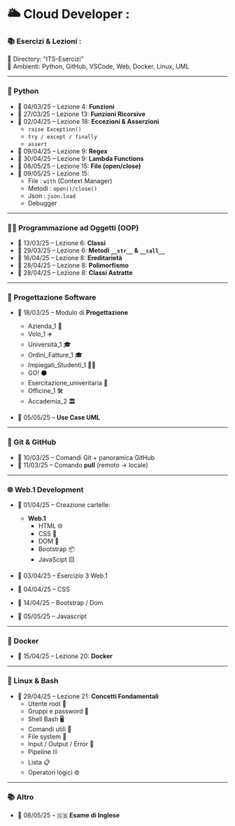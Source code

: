 # 🌥️ Cloud Developer :
### 📚 Esercizi & Lezioni :
📁 Directory: "ITS-Esercizi"  
🧰 Ambienti: Python, GitHub, VSCode, Web, Docker, Linux, UML

---

### 🐍 Python

- 📅 04/03/25 – Lezione 4: **Funzioni**
- 📅 27/03/25 – Lezione 13: **Funzioni Ricorsive**
- 📅 02/04/25 – Lezione 18: **Eccezioni & Asserzioni**
  - `raise Exception()`
  - `try / except / finally`
  - `assert`
- 📅 09/04/25 – Lezione 9: **Regex**
- 📅 30/04/25 – Lezione 9: **Lambda Functions**
- 📅 08/05/25 – Lezione 15: **File (open/close)**
- 📅 09/05/25 – Lezione 15:
  - File : `with` (Context Manager)
  - Metodi : `open()/close()` 
  - Json : `json.load`
  - Debugger

---

### 👨‍💻 Programmazione ad Oggetti (OOP)

- 📅 13/03/25 – Lezione 6: **Classi**
- 📅 29/03/25 – Lezione 6: **Metodi `__str__` & `__call__`**
- 📅 16/04/25 – Lezione 8: **Ereditarietà**
- 📅 28/04/25 – Lezione 8: **Polimorfismo**
- 📅 28/04/25 – Lezione 8: **Classi Astratte**

---

### 🧪 Progettazione Software

- 📅 18/03/25 – Modulo di **Progettazione**
    - Azienda_1 🏢
    - Volo_1 ✈️
    - Università_1 🎓
    - Ordini_Fatture_1 🎓
    - Impiegati_Studenti_1 🧑‍💼
    - GO! ⚫
    - Esercitazione_univeritaria 🧪
    - Officine_1 🛠️
    - Accademia_2 🏛️

- 📅 05/05/25 – **Use Case UML**

---

### 🧰 Git & GitHub

- 📅 10/03/25 – Comandi Git + panoramica GitHub
- 📅 11/03/25 – Comando **pull** (remoto → locale)

---

### 🌐 Web.1 Development

- 📅 01/04/25 – Creazione cartelle:
  - **Web.1**
    - HTML 🌐
    - CSS 🎨
    - DOM 🔧
    - Bootstrap 📦
    - JavaScipt 🟨

- 📅 03/04/25 – Esercizio 3 Web.1
- 📅 04/04/25 – CSS
- 📅 14/04/25 – Bootstrap / Dom
- 📅 05/05/25 – Javascript

---

### 🐳 Docker

- 📅 15/04/25 – Lezione 20: **Docker**

---

### 🐧 Linux & Bash

- 📅 29/04/25 – Lezione 21: **Concetti Fondamentali**
  - Utente root 👤
  - Gruppi e password 👥
  - Shell Bash 🖥️
  - Comandi utili 🧾
  - File system 📂
  - Input / Output / Error 🔄
  - Pipeline ⛓️
  - Lista 📋
  - Operatori logici ⚙️

---

### 📚 Altro

- 📅 08/05/25 – 🇬🇧 **Esame di Inglese**

